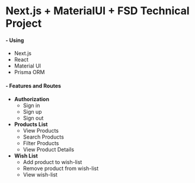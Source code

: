 # Next.js + MaterialUI + FSD Technical Project

#### - Using

-  Next.js
-  React
-  Material UI
-  Prisma ORM

#### - Features and Routes

-  **Authorization**
   -  Sign in
   -  Sign up
   -  Sign out
-  **Products List**
   -  View Products
   -  Search Products
   -  Filter Products
   -  View Product Details
-  **Wish List**
   -  Add product to wish-list
   -  Remove product from wish-list
   -  View wish-list
